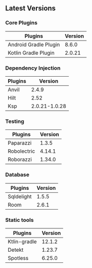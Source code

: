 
## Latest Versions

### Core Plugins

| Plugins               | Version |
|-----------------------|---------|
| Android Gradle Plugin | 8.6.0   |
| Kotlin Gradle Plugin  | 2.0.21  |

### Dependency Injection

| Plugins | Version       |
|---------|---------------|
| Anvil   | 2.4.9         |
| Hilt    | 2.52          |
| Ksp     | 2.0.21-1.0.28 |

### Testing

| Plugins     | Version |
|-------------|---------|
| Paparazzi   | 1.3.5   |
| Robolectric | 4.14.1  |
| Roborazzi   | 1.34.0  |

### Database

| Plugins    | Version |
|------------|---------|
| Sqldelight | 1.5.5   |
| Room       | 2.6.1   |

### Static tools

| Plugins      | Version |
|--------------|---------|
| Ktlin-gradle | 12.1.2  |
| Detekt       | 1.23.7  |
| Spotless     | 6.25.0  |
